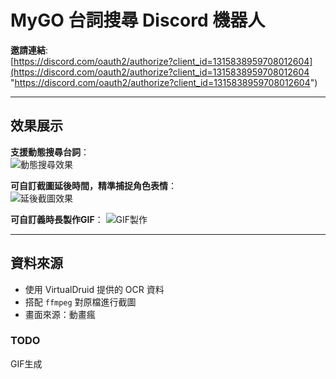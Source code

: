 # MyGO 台詞搜尋 Discord 機器人

**邀請連結**:  
[https://discord.com/oauth2/authorize?client_id=1315838959708012604](https://discord.com/oauth2/authorize?client_id=1315838959708012604 "https://discord.com/oauth2/authorize?client_id=1315838959708012604")

---

## **效果展示**

**支援動態搜尋台詞**：  
![動態搜尋效果](https://github.com/eason102/mygo_serifu_bot/blob/main/images/2024-12-10%2013-52-11%20(1).gif?raw=true)  

**可自訂截圖延後時間，精準捕捉角色表情**：  
![延後截圖效果](https://github.com/eason102/mygo_serifu_bot/blob/main/images/2024-12-10%2013-52-31%20(1).gif?raw=true)  

**可自訂義時長製作GIF**：
![GIF製作]()  

---

## **資料來源**

- 使用 VirtualDruid 提供的 OCR 資料  
- 搭配 `ffmpeg` 對原檔進行截圖  
- 畫面來源：動畫瘋


### TODO

GIF生成